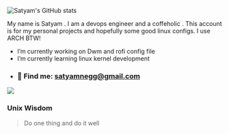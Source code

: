![Satyam's GitHub stats](https://github-readme-stats.vercel.app/api?username=satyum&hide=contribs,stars&show_icons=true)


My name is Satyam . I am a devops engineer and a coffeholic . This account is for my personal projects and hopefully some good linux configs. I use ARCH BTW!

-  I’m currently working on Dwm and rofi config file
-  I’m currently learning linux kernel development
- ###  :monocle_face: Find me: satyamnegg@gmail.com

![](https://media.giphy.com/media/PiQejEf31116URju4V/giphy.gif)

### Unix Wisdom 
> Do one thing and do it well 



